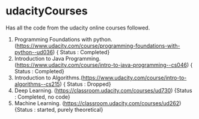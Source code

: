 # udacityCourses

Has all the code from the udacity online courses followed.

1) Programming Foundations with python.(https://www.udacity.com/course/programming-foundations-with-python--ud036) 
{ Status : Completed}
2) Introduction to Java Programming.(https://www.udacity.com/course/intro-to-java-programming--cs046)
{ Status : Completed}
3) Introduction to Algorithms.(https://www.udacity.com/course/intro-to-algorithms--cs215) { Status : Dropped}
4) Deep Learning. (https://classroom.udacity.com/courses/ud730) {Status : Completed, no code}
5) Machine Learning. (https://classroom.udacity.com/courses/ud262) {Status : started, purely theoretical}
